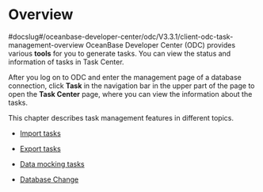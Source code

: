 Overview 
=============================
#docslug#/oceanbase-developer-center/odc/V3.3.1/client-odc-task-management-overview
OceanBase Developer Center (ODC) provides various **tools** for you to generate tasks. You can view the status and information of tasks in Task Center. 

After you log on to ODC and enter the management page of a database connection, click **Task** in the navigation bar in the upper part of the page to open the **Task Center** page, where you can view the information about the tasks. 

This chapter describes task management features in different topics.

* [Import tasks](../8.client-odc-task-management/2.client-odc-import-tasks.md)

  

* [Export tasks](../8.client-odc-task-management/3.client-odc-export-tasks.md)

  

* [Data mocking tasks](../8.client-odc-task-management/4.client-odc-data-mocking-tasks.md)

  

* [Database Change](../8.client-odc-task-management/5.client-odc-database-change-task.md)

  



